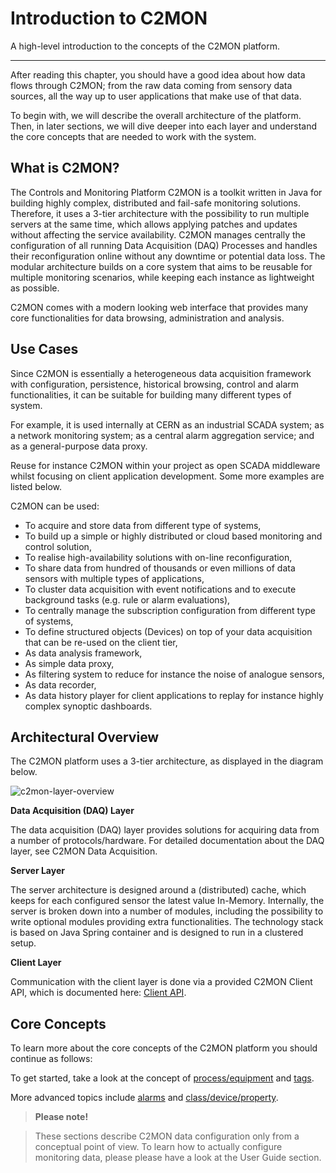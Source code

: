 # Introduction to C2MON

A high-level introduction to the concepts of the C2MON platform.

---

After reading this chapter, you should have a good idea about how data flows through C2MON; from the raw data coming from sensory data sources, all the way up to user applications that make use of that data.

To begin with, we will describe the overall architecture of the platform.
Then, in later sections, we will dive deeper into each layer and understand the core concepts that are needed to work with the system.


## What is C2MON?

The Controls and Monitoring Platform C2MON is a toolkit written in Java for building highly complex, distributed and fail-safe monitoring solutions.
Therefore, it uses a 3-tier architecture with the possibility to run multiple servers at the same time, which allows applying patches and updates without affecting the service availability.
C2MON manages centrally the configuration of all running Data Acquisition (DAQ) Processes and handles their reconfiguration online without any downtime or potential data loss.
The modular architecture builds on a core system that aims to be reusable for multiple monitoring scenarios, while keeping each instance as lightweight as possible.

C2MON comes with a modern looking web interface that provides many core functionalities for data browsing, administration and analysis.



## Use Cases

Since C2MON is essentially a heterogeneous data acquisition framework with configuration, persistence, historical browsing, control and alarm functionalities, it can be suitable for building many different types of system.

For example, it is used internally at CERN as an industrial SCADA system; as a network monitoring system; as a central alarm aggregation service; and as a general-purpose data proxy.

Reuse for instance C2MON within your project as open SCADA middleware whilst focusing on client application development.
Some more examples are listed below.

C2MON can be used:

* To acquire and store data from different type of systems,
* To build up a simple or highly distributed or cloud based monitoring and control solution,
* To realise high-availability solutions with on-line reconfiguration,
* To share data from hundred of thousands or even millions of data sensors with multiple types of applications,
* To cluster data acquisition with event notifications and to execute background tasks (e.g. rule or alarm evaluations),
* To centrally manage the subscription configuration from different type of systems,
* To define structured objects (Devices) on top of your data acquisition that can be re-used on the client tier,
* As data analysis framework,
* As simple data proxy,
* As filtering system to reduce for instance the noise of analogue sensors,
* As data recorder,
* As data history player for client applications to replay for instance highly complex synoptic dashboards.


## Architectural Overview

The C2MON platform uses a 3-tier architecture, as displayed in the diagram below.

![c2mon-layer-overview](/assets/img/overview/c2mon-layer-overview.png)

**Data Acquisition (DAQ) Layer**

The data acquisition (DAQ) layer provides solutions for acquiring data from a number of protocols/hardware.
For detailed documentation about the DAQ layer, see C2MON Data Acquisition.

**Server Layer**

The server architecture is designed around a (distributed) cache, which keeps for each configured sensor the latest value In-Memory.
Internally, the server is broken down into a number of modules, including the possibility to write optional modules providing extra functionalities.
The technology stack is based on Java Spring container and is designed to run in a clustered setup.

**Client Layer**

Communication with the client layer is done via a provided C2MON Client API, which is documented here: [Client API](user-guide/client-api).

## Core Concepts

To learn more about the core concepts of the C2MON platform you should continue as follows:

To get started, take a look at the concept of [process/equipment](process-equipment) and [tags](tags).

More advanced topics include [alarms](alarms) and [class/device/property](class-device-property).

> **Please note!**

>These sections describe C2MON data configuration only from a conceptual point of view.
>To learn how to actually configure monitoring data, please please have a look at the User Guide section.
